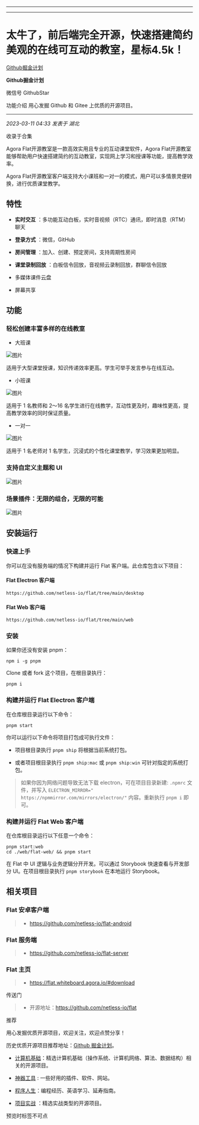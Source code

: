 ----------------------------------------
----------------------------------------
#  太牛了，前后端完全开源，快速搭建简约美观的在线可互动的教室，星标4.5k！

[ Github掘金计划 ](javascript:void\(0\);)

**Github掘金计划** ![]()

微信号 GithubStar

功能介绍 用心发掘 Github 和 Gitee 上优质的开源项目。

____

_2023-03-11 04:33_ _发表于 湖北_

收录于合集

Agora Flat开源教室是一款高效实用且专业的互动课堂软件，Agora
Flat开源教室能够帮助用户快速搭建简约的互动教室，实现网上学习和授课等功能，提高教学效率。

Agora Flat开源教室客户端支持大小课班和一对一的模式，用户可以多情景灵便转换，进行优质课堂教学。

## 特性

  *  **实时交互** ：多功能互动白板，实时音视频（RTC）通讯，即时消息（RTM）聊天

  *  **登录方式** ：微信，GitHub

  *  **房间管理** ：加入、创建、预定房间，支持周期性房间

  *  **课堂录制回放** ：白板信令回放，音视频云录制回放，群聊信令回放

  * 多媒体课件云盘

  * 屏幕共享

## 功能

### 轻松创建丰富多样的在线教室

  * 大班课

![图片](https://mmbiz.qpic.cn/mmbiz_png/3znpAPOaOrgo2lp1QJnRO17eycbWibDm3yYPgz2oRtaRIKZt9GdhMDiceOfLIiaaSvF7jGeL5icOkw9kkp9ZDAInicg/640?wx_fmt=png&wxfrom=5&wx_lazy=1&wx_co=1)

适用于大型课堂授课，知识传递效率更高。学生可举手发言参与在线互动。

  * 小班课

![图片](https://mmbiz.qpic.cn/mmbiz_png/3znpAPOaOrgo2lp1QJnRO17eycbWibDm37BHGXNR7YEYCskheuEbbGR0jEiafGFtGuKnwCVeibfulEGsupNz7GgGw/640?wx_fmt=png&wxfrom=5&wx_lazy=1&wx_co=1)

适用于 1 名教师和 2～16 名学生进行在线教学，互动性更及时，趣味性更高，提高教学效率的同时保证质量。

  * 一对一

![图片](https://mmbiz.qpic.cn/mmbiz_png/3znpAPOaOrgo2lp1QJnRO17eycbWibDm3XickFeqrqvl1Aqez5gUszslcb4SWPAHvzLicHaTgqFwc6JABrP6DEceQ/640?wx_fmt=png&wxfrom=5&wx_lazy=1&wx_co=1)

适用于 1 名老师对 1 名学生，沉浸式的个性化课堂教学，学习效果更加明显。

### 支持自定义主题和 UI

![图片](https://mmbiz.qpic.cn/mmbiz_png/3znpAPOaOrgo2lp1QJnRO17eycbWibDm33q2BTY0wFy97SaqB4vXqX0kDeHSCmbxleCkCt0bMuDfyPQPHETEn8Q/640?wx_fmt=png&wxfrom=5&wx_lazy=1&wx_co=1)

### 场景插件：无限的组合，无限的可能

![图片](https://mmbiz.qpic.cn/mmbiz_png/3znpAPOaOrgo2lp1QJnRO17eycbWibDm32KXELMHbFalwDibRpgLpj9xupWLp0E8iapBHy89HBsVk57HZ6N732IMA/640?wx_fmt=png&wxfrom=5&wx_lazy=1&wx_co=1)

## 安装运行

### 快速上手

你可以在没有服务端的情况下构建并运行 Flat 客户端。此仓库包含以下项目：

#### Flat Electron 客户端

    
    
    https://github.com/netless-io/flat/tree/main/desktop  
    

#### Flat Web 客户端

    
    
    https://github.com/netless-io/flat/tree/main/web  
    

### 安装

如果你还没有安装 pnpm：

    
    
    npm i -g pnpm  
    

Clone 或者 fork 这个项目，在根目录执行：

    
    
    pnpm i  
    

### 构建并运行 Flat Electron 客户端

在仓库根目录运行以下命令：

    
    
    pnpm start  
    

你可以运行以下命令将项目打包成可执行文件：

  * 项目根目录执行 `pnpm ship` 将根据当前系统打包。

  * 或者项目根目录执行 `pnpm ship:mac` 或 `pnpm ship:win` 可针对指定的系统打包。

> 如果你因为网络问题导致无法下载 electron，可在项目目录新建: `.npmrc` 文件，并写入 `ELECTRON_MIRROR="
> https://npmmirror.com/mirrors/electron/"` 内容。重新执行 `pnpm i` 即可。

### 构建并运行 Flat Web 客户端

在仓库根目录运行以下任意一个命令：

    
    
    pnpm start:web  
    cd ./web/flat-web/ && pnpm start  
    

在 Flat 中 UI 逻辑与业务逻辑分开开发。可以通过 Storybook 快速查看与开发部分 UI。在项目根目录执行 `pnpm storybook`
在本地运行 Storybook。

## 相关项目

### Flat 安卓客户端

>   * https://github.com/netless-io/flat-android
>
>

### Flat 服务端

>   * https://github.com/netless-io/flat-server
>
>

### Flat 主页

>   * https://flat.whiteboard.agora.io/#download
>
>

传送门

>   * 开源地址：https://github.com/netless-io/flat
>
>

推荐

用心发掘优质开源项目，欢迎关注，欢迎点赞分享！

历史优质开源项目推荐地址：[Github
掘金计划](https://mp.weixin.qq.com/mp/appmsgalbum?__biz=MzIwNDgzMzI3Mg==&action=getalbum&album_id=1571213952619954180#wechat_redirect)。

  * [计算机基础](https://mp.weixin.qq.com/mp/appmsgalbum?action=getalbum&album_id=1635325633234780161&__biz=MzIwNDgzMzI3Mg==#wechat_redirect)：精选计算机基础（操作系统、计算机网络、算法、数据结构）相关的开源项目。

  * [神器工具](https://mp.weixin.qq.com/mp/appmsgalbum?__biz=MzIwNDgzMzI3Mg==&action=getalbum&album_id=1692140336665378820#wechat_redirect) : 一些好用的插件、软件、网站。

  * [程序人生](https://mp.weixin.qq.com/mp/appmsgalbum?__biz=MzIwNDgzMzI3Mg==&action=getalbum&album_id=2084343476975878144#wechat_redirect)：编程经历、英语学习、延寿指南。

  * [项目实战](https://mp.weixin.qq.com/mp/appmsgalbum?action=getalbum&album_id=1632590550748938241&__biz=MzIwNDgzMzI3Mg==#wechat_redirect) ：精选实战类型的开源项目。

  

预览时标签不可点

